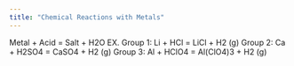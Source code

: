 ```yaml
---
title: "Chemical Reactions with Metals"
---
```

Metal + Acid = Salt + H2O
EX.
Group 1: Li + HCl = LiCl + H2 (g)
Group 2: Ca + H2SO4 = CaSO4 + H2 (g)
Group 3: Al + HClO4 = Al(ClO4)3 + H2 (g)


